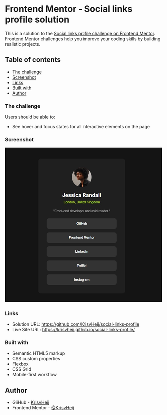 # Frontend Mentor - Social links profile solution

This is a solution to the [Social links profile challenge on Frontend Mentor](https://www.frontendmentor.io/challenges/social-links-profile-UG32l9m6dQ). Frontend Mentor challenges help you improve your coding skills by building realistic projects.

## Table of contents

- [The challenge](#the-challenge)
- [Screenshot](#screenshot)
- [Links](#links)
- [Built with](#built-with)
- [Author](#author)

### The challenge

Users should be able to:

- See hover and focus states for all interactive elements on the page

### Screenshot

![](./screenshot.jpg)

### Links

- Solution URL: https://github.com/KrisvHeij/social-links-profile
- Live Site URL: https://krisvheij.github.io/social-links-profile/

### Built with

- Semantic HTML5 markup
- CSS custom properties
- Flexbox
- CSS Grid
- Mobile-first workflow

## Author

- GiiHub - [KrisvHeij](https://github.com/KrisvHeij)
- Frontend Mentor - [@KrisvHeij](https://www.frontendmentor.io/profile/KrisvHeij)
